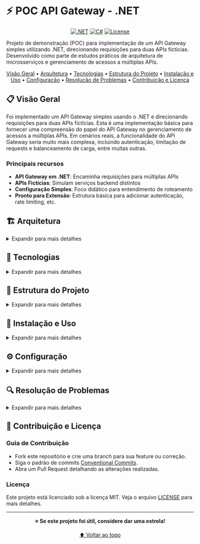 # ⚡ POC API Gateway - .NET

<div align="center">

[![.NET](https://img.shields.io/badge/.NET-9.0-512BD4?style=for-the-badge&logo=dotnet&logoColor=white)](https://dotnet.microsoft.com/)
[![C#](https://img.shields.io/badge/C%23-Programming-239120?style=for-the-badge&logo=csharp&logoColor=white)](https://docs.microsoft.com/dotnet/csharp/)
[![License](https://img.shields.io/badge/License-MIT-green.svg?style=for-the-badge)](LICENSE)

</div>

Projeto de demonstração (POC) para implementação de um API Gateway simples utilizando .NET, direcionando requisições para duas APIs fictícias. Desenvolvido como parte de estudos práticos de arquitetura de microsserviços e gerenciamento de acessos a múltiplas APIs.

<div align="center">
  <a href="#visao-geral">Visão Geral</a> •
  <a href="#arquitetura">Arquitetura</a> •
  <a href="#tecnologias">Tecnologias</a> •
  <a href="#estrutura-do-projeto">Estrutura do Projeto</a> •
  <a href="#instalacao-e-uso">Instalação e Uso</a> •
  <a href="#configuracao">Configuração</a> •
  <a href="#resolucao-de-problemas">Resolução de Problemas</a> •
  <a href="#contribuicao-e-licenca">Contribuição e Licença</a>
</div>

<h2 id="visao-geral">📋 Visão Geral</h2>

Foi implementado um API Gateway simples usando o .NET e direcionando requisições para duas APIs fictícias. Esta é uma implementação básica para fornecer uma compreensão do papel do API Gateway no gerenciamento de acessos a múltiplas APIs. Em cenários reais, a funcionalidade do API Gateway seria muito mais complexa, incluindo autenticação, limitação de requests e balanceamento de carga, entre muitas outras.

### Principais recursos

- **API Gateway em .NET**: Encaminha requisições para múltiplas APIs
- **APIs Fictícias**: Simulam serviços backend distintos
- **Configuração Simples**: Foco didático para entendimento de roteamento
- **Pronto para Extensão**: Estrutura básica para adicionar autenticação, rate limiting, etc.

<h2 id="arquitetura">🏗️ Arquitetura</h2>

<details>
<summary>Expandir para mais detalhes</summary>

### Diagrama de Arquitetura

```mermaid
graph TD
    Client[Usuário/Cliente] --> Gateway[API Gateway (.NET)]
    Gateway --> API1[API 1 - Fictícia]
    Gateway --> API2[API 2 - Fictícia]
```

### Componentes

- **API Gateway**: Responsável por receber todas as requisições externas e encaminhá-las para a API correta.
- **APIs Fictícias**: Simulam serviços reais, podendo ser substituídas por APIs reais em cenários de produção.

</details>

<h2 id="tecnologias">🔧 Tecnologias</h2>

<details>
<summary>Expandir para mais detalhes</summary>

- **.NET 9.0**: Plataforma principal para desenvolvimento do gateway e das APIs
- **C#**: Linguagem de programação utilizada
- **ASP.NET Core**: Framework para construção de APIs
- **Swagger/OpenAPI**: Documentação interativa das APIs

</details>

<h2 id="estrutura-do-projeto">📁 Estrutura do Projeto</h2>

<details>
<summary>Expandir para mais detalhes</summary>

```
POC-api-gateway-.NET/
│
├── api/                # API fictícia 1
│   ├── Program.cs
│   ├── appsettings.json
│   └── ...
│
├── api-gateway/        # API Gateway principal
│   ├── Program.cs
│   ├── appsettings.json
│   └── ...
│
├── asdasd.sln          # Solution file
├── LICENSE             # Licença do projeto
└── README.md           # Documentação principal
```

</details>

<h2 id="instalacao-e-uso">🚀 Instalação e Uso</h2>

<details>
<summary>Expandir para mais detalhes</summary>

### Pré-requisitos

- **.NET 9.0 SDK**: [Download](https://dotnet.microsoft.com/download)
- **Git**: Para clonar o repositório

### Passos para execução

```powershell
# 1. Clone o repositório
git clone <repository-url>
cd POC-api-gateway-.NET

# 2. Restaure os pacotes
dotnet restore

# 3. Execute as APIs fictícias e o API Gateway (em terminais separados)
cd api
# Porta padrão: 5000
dotnet run --urls http://localhost:5000

# Em outro terminal:
cd ../api-gateway
# Porta padrão: 5001
dotnet run --urls http://localhost:5001
```

### Testando as rotas

- Acesse o API Gateway em: [http://localhost:5001](http://localhost:5001)
- Utilize ferramentas como Postman, Insomnia ou o Swagger para testar as rotas expostas pelo gateway.

</details>

<h2 id="configuracao">⚙️ Configuração</h2>

<details>
<summary>Expandir para mais detalhes</summary>

- As configurações de endpoints das APIs podem ser ajustadas nos arquivos `appsettings.json` de cada projeto.
- Para adicionar autenticação, limitação de requisições ou outras funcionalidades, utilize middlewares do ASP.NET Core.

</details>

<h2 id="resolucao-de-problemas">🔍 Resolução de Problemas</h2>

<details>
<summary>Expandir para mais detalhes</summary>

### Problemas Comuns

#### 1. Porta em uso

Se ao executar `dotnet run` aparecer erro de porta em uso:

```powershell
# Encerre o processo que está usando a porta
Get-Process -Id (Get-NetTCPConnection -LocalPort 5000).OwningProcess | Stop-Process
Get-Process -Id (Get-NetTCPConnection -LocalPort 5001).OwningProcess | Stop-Process
```

#### 2. Erro de dependências

Certifique-se de executar `dotnet restore` antes de rodar o projeto.

#### 3. APIs não respondem

Verifique se ambas as APIs estão rodando nas portas corretas e se o API Gateway está configurado para encaminhar as requisições corretamente.

</details>

<h2 id="contribuicao-e-licenca">🙏 Contribuição e Licença</h2>

### Guia de Contribuição

- Fork este repositório e crie uma branch para sua feature ou correção.
- Siga o padrão de commits [Conventional Commits](https://www.conventionalcommits.org/).
- Abra um Pull Request detalhando as alterações realizadas.

### Licença

Este projeto está licenciado sob a licença MIT. Veja o arquivo [LICENSE](LICENSE) para mais detalhes.

---

<div align="center">

**⭐ Se este projeto foi útil, considere dar uma estrela!**

[⬆ Voltar ao topo](#-poc-api-gateway---net)

</div>
